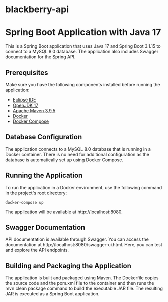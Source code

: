 # blackberry-api

# Spring Boot Application with Java 17

This is a Spring Boot application that uses Java 17 and Spring Boot 3.1.15 to connect to a MySQL 8.0 database. The application also includes Swagger documentation for the Spring API.

## Prerequisites

Make sure you have the following components installed before running the application:

- [Eclipse IDE](https://www.eclipse.org/downloads/)
- [OpenJDK 17](https://adoptium.net/?variant=openjdk17&jvmVariant=hotspot)
- [Apache Maven 3.9.5](https://maven.apache.org/download.cgi)
- [Docker](https://docs.docker.com/get-docker/)
- [Docker Compose](https://docs.docker.com/compose/install/)

## Database Configuration

The application connects to a MySQL 8.0 database that is running in a Docker container. There is no need for additional configuration as the database is automatically set up using Docker Compose.

## Running the Application

To run the application in a Docker environment, use the following command in the project's root directory:

```shell
docker-compose up
```

The application will be available at http://localhost:8080.

## Swagger Documentation
API documentation is available through Swagger. You can access the documentation at http://localhost:8080/swagger-ui.html. 
Here, you can test and explore the API endpoints.

## Building and Packaging the Application
The application is built and packaged using Maven. The Dockerfile copies the source code and the pom.xml file to the container and then runs the mvn clean package command to build the executable JAR file. The resulting JAR is executed as a Spring Boot application.